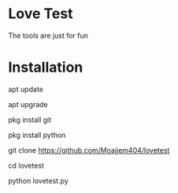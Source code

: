 # Love Test

The tools are just for fun





#
# Installation

apt update

apt upgrade

pkg install git

pkg install python

git clone https://github.com/Moajjem404/lovetest

cd lovetest

python lovetest.py
